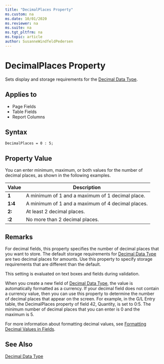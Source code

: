 ```yaml
---
title: "DecimalPlaces Property"
ms.custom: na
ms.date: 10/01/2020
ms.reviewer: na
ms.suite: na
ms.tgt_pltfrm: na
ms.topic: article
author: SusanneWindfeldPedersen
---
```


# DecimalPlaces Property

Sets display and storage requirements for the [Decimal Data Type](../datatypes/devenv-decimal-data-type.md).  
  
## Applies to  
  
- Page Fields  
- Table Fields
- Report Columns  

## Syntax

```AL
DecimalPlaces = 0 : 5;
```

## Property Value  

You can enter minimum, maximum, or both values for the number of decimal places, as shown in the following examples.  
  
|Value|Description|  
|-----------|---------------------------------------|  
|**1**|A minimum of 1 and a maximum of 1 decimal place.|  
|**1:4**|A minimum of 1 and a maximum of 4 decimal places.|  
|**2:**|At least 2 decimal places.|  
|**:2**|No more than 2 decimal places.|  

  
## Remarks

For decimal fields, this property specifies the number of decimal places that you want to store. The default storage requirements for [Decimal Data Type](../datatypes/devenv-decimal-data-type.md) are two decimal places for amounts. Use this property to specify storage requirements that are different than the default.  
  
This setting is evaluated on text boxes and fields during validation.  
  
When you create a new field of [Decimal Data Type](../datatypes/devenv-decimal-data-type.md), the value is automatically formatted as a currency. If your decimal field does not contain a currency value, then you can use this property to determine the number of decimal places that appear on the screen. For example, in the G/L Entry table, the DecimalPlaces property of field 42, Quantity, is set to 0:5. The minimum number of decimal places that you can enter is 0 and the maximum is 5. 

For more information about formatting decimal values, see [Formatting Decimal Values in Fields](../devenv-format-field-data.md).
  
## See Also

[Decimal Data Type](../datatypes/devenv-decimal-data-type.md)   